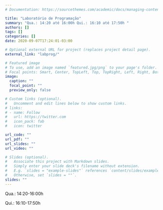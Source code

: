 ```yaml
---
# Documentation: https://sourcethemes.com/academic/docs/managing-content/

title: "Laboratório de Programação"
summary: "Qua.: 14:20 até 16:00h Qui.: 16:10 até 17:50h "
authors: []
tags: []
categories: []
date: 2020-09-07T17:24:01-03:00

# Optional external URL for project (replaces project detail page).
external_link: "labprog/"

# Featured image
# To use, add an image named `featured.jpg/png` to your page's folder.
# Focal points: Smart, Center, TopLeft, Top, TopRight, Left, Right, BottomLeft, Bottom, BottomRight.
image:
  caption: ""
  focal_point: ""
  preview_only: false

# Custom links (optional).
#   Uncomment and edit lines below to show custom links.
# links:
# - name: Follow
#   url: https://twitter.com
#   icon_pack: fab
#   icon: twitter

url_code: ""
url_pdf: ""
url_slides: ""
url_video: ""

# Slides (optional).
#   Associate this project with Markdown slides.
#   Simply enter your slide deck's filename without extension.
#   E.g. `slides = "example-slides"` references `content/slides/example-slides.md`.
#   Otherwise, set `slides = ""`.
slides: ""
---
```

Qua.: 14:20-16:00h

Qui.: 16:10-17:50h
